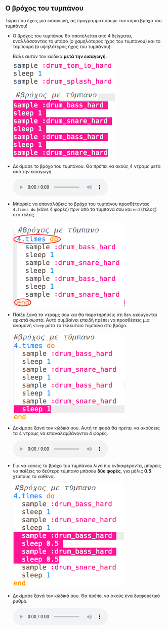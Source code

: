 ## Ο βρόχος του τυμπάνου

Τώρα που έχεις μια εισαγωγή, ας προγραμματίσουμε τον κύριο βρόχο του τυμπάνου!

+ Ο βρόχος του τυμπάνου θα αποτελείται από 4 δείγματα, εναλλάσσοντας το μπάσο (ο χαμηλότερος ήχος του τυμπάνου) και το ταμπούρο (ο υψηλότερος ήχος του τυμπάνου).
    
    Βάλε αυτόν τον κώδικα **μετά την εισαγωγή**:
    
    ![στιγμιότυπο οθόνης](images/drum-main.png)

+ Δοκίμασε το βρόχο του τυμπάνου. Θα πρέπει να ακούς 4 ντραμς μετά από την εισαγωγή.
    
    <div id="audio-preview" class="pdf-hidden">
      <audio controls preload> <source src="resources/drums-loop-1.mp3" type="audio/mpeg"> Το πρόγραμμα περιήγησής σου δεν υποστηρίζει αυτό το <code>ηχητικό</code> στοιχείο. </audio>
    </div>
+ Μπορείς να επαναλάβεις το βρόχο του τυμπάνου προσθέτοντας `4.times do` (κάνε 4 φορές) πριν από τα τύμπανα σου και `end` (τέλος) στο τέλος.
    
    ![στιγμιότυπο οθόνης](images/drum-loop-bug.png)

+ Παίξε ξανά τα ντραμς σου και θα παρατηρήσεις ότι δεν ακούγονται αρκετά σωστά. Αυτό συμβαίνει επειδή πρέπει να προσθέσεις μια αναμονή `sleep` μετά το τελευταίο τύμπανο στο βρόχο.
    
    ![στιγμιότυπο οθόνης](images/drum-loop-fix.png)

+ Δοκίμασε ξανά τον κώδικά σου. Αυτή τη φορά θα πρέπει να ακούσεις τα 4 ντραμς να επαναλαμβάνονται 4 φορές.
    
    <div id="audio-preview" class="pdf-hidden">
      <audio controls preload> <source src="resources/drums-loop-2.mp3" type="audio/mpeg"> Το πρόγραμμα περιήγησής σου δεν υποστηρίζει αυτό το <code>ηχητικό</code> στοιχείο. </audio>
    </div>
+ Για να κάνεις το βρόχο του τυμπάνου λίγο πιο ενδιαφέροντα, μπορείς να παίξεις το δεύτερο τύμπανο μπάσου **δύο φορές**, για μόλις **0.5** χτύπους το καθένα.
    
    ![στιγμιότυπο οθόνης](images/drum-loop-double.png)

+ Δοκίμασε ξανά τον κώδικά σου. Θα πρέπει να ακούς ένα διαφορετικό ρυθμό.
    
    <div id="audio-preview" class="pdf-hidden">
      <audio controls preload> <source src="resources/drums-loop-3.mp3" type="audio/mpeg"> Το πρόγραμμα περιήγησής σου δεν υποστηρίζει αυτό το <code>ηχητικό</code> στοιχείο. </audio>
    </div>